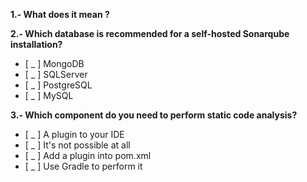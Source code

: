 

**1.- What does it mean ?**

**2.- Which database is recommended for a self-hosted Sonarqube installation?**

- [ _ ] MongoDB
- [ _ ] SQLServer
- [ _ ] PostgreSQL
- [ _ ] MySQL

**3.- Which component do you need to perform static code analysis?**

- [ _ ] A plugin to your IDE
- [ _ ] It's not possible at all
- [ _ ] Add a plugin into pom.xml
- [ _ ] Use Gradle to perform it 

